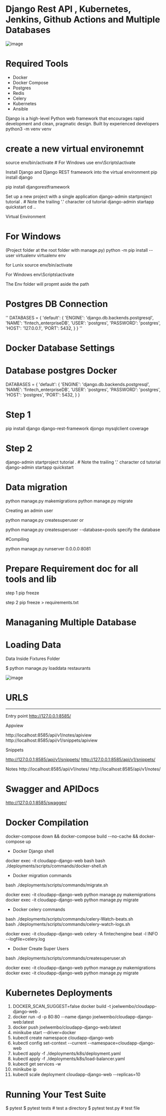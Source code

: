 # Django Rest API , Kubernetes, Jenkins, Github Actions and Multiple Databases
![image](https://github.com/joelwembo/Django-restful-api-postgres-kubernetes-poc/assets/19718580/d00f0e7d-050d-454c-8d6b-f8890eb1f506)

# Required Tools

- Docker
- Docker Compose
- Postgres
- Redis
- Celery
- Kubernetes
- Ansible

Django is a high-level Python web framework that encourages rapid development and clean, pragmatic design. Built by experienced developers
python3 -m venv venv 

# create a new virtual environemnt
source env/bin/activate   # For Windows use env\Scripts\activate

Install Django and Django REST framework into the virtual environment
pip install django 

pip install djangorestframework

Set up a new project with a single application
django-admin startproject tutorial . # Note the trailing '.' character cd tutorial django-admin startapp quickstart cd ..

Virtual Environment

# For Windows

(Project folder at the root folder with manage.py) python -m pip install --user virtualenv virtualenv env

for Lunix source env/bin/activate

For Windows env\Scripts\activate

The Env folder will propmt aside the path


# Postgres DB Connection
''
DATABASES = {
    'default': {
        'ENGINE': 'django.db.backends.postgresql',
        'NAME': 'fintech_enterpriseDB',
        'USER': 'postgres',
        'PASSWORD': 'postgres',
        'HOST': '127.0.0.1',
        'PORT': 5432,
    }
}
''
# Docker Database Settings

# Database postgres Docker 
 DATABASES = {
     'default': {
         'ENGINE': 'django.db.backends.postgresql',
         'NAME': 'fintech_enterpriseDB',
        'USER': 'postgres',
         'PASSWORD': 'postgres',
         'HOST': 'postgres',
         'PORT': 5432,
     }
 }

# Step 1

pip install django django-rest-framework djongo mysqlclient coverage

# Step 2
django-admin startproject tutorial . # Note the trailing '.' character cd tutorial django-admin startapp quickstart

# Data migration
python manage.py makemigrations python manage.py migrate

Creating an admin user

python manage.py createsuperuser or

python manage.py createsuperuser --database=pools specify the database

#Compiling

python manage.py runserver 0.0.0.0:8081

# Prepare Requirement doc for all tools and lib

 step 1 pip freeze 

 step 2 pip freeze > requirements.txt

# Managaning Multiple Database

# Loading Data

Data Inside Fixtures Folder

$ python manage.py loaddata restaurants

![image](https://github.com/joelwembo/Django-restful-api-postgres-kubernetes-poc/assets/19718580/7b4dc37b-3fc0-462f-a44a-28febddcf716)


# URLS
---------------------------------------------------------------------------------------------------------------

Entry point
http://127.0.0.1:8585/

Appview

http://localhost:8585/api/v1/notes/apiview
http://localhost:8585/api/v1/snippets/apiview

Snippets

http://127.0.0.1:8585/api/v1/snippets/
http://127.0.0.1:8585/api/v1/snippets/

Notes
http://localhost:8585/api/v1/notes/
http://localhost:8585/api/v1/notes/


# Swagger and APIDocs
http://127.0.0.1:8585/swagger/

# Docker Compilation

docker-compose down && docker-compose build --no-cache  && docker-compose up

- Docker Django shell

docker exec -it cloudapp-django-web bash
bash ./deployments/scripts/commands/docker-shell.sh

- Docker migration commands

bash ./deployments/scripts/commands/migrate.sh

docker exec -it cloudapp-django-web python manage.py makemigrations
docker exec -it cloudapp-django-web python manage.py migrate

- Docker celery commands

bash ./deployments/scripts/commands/celery-Watch-beats.sh  
bash ./deployments/scripts/commands/celery-watch-logs.sh

docker exec -it cloudapp-django-web celery -A fintechengine  beat -l INFO --logfile=celery.log

- Docker Create Super Users

bash ./deployments/scripts/commands/createsuperuser.sh

docker exec -it cloudapp-django-web python manage.py makemigrations
docker exec -it cloudapp-django-web python manage.py migrate

# Kubernetes Deployments

1. DOCKER_SCAN_SUGGEST=false docker build -t joelwembo/cloudapp-django-web .
2. docker run -d -p 80:80 --name django joelwembo/cloudapp-django-web:latest   
3. docker push joelwembo/cloudapp-django-web:latest
4. minikube start --driver=docker
5. kubectl create namespace cloudapp-django-web
6. kubectl config set-context --current --namespace=cloudapp-django-web
7. kubectl apply -f ./deployments/k8s/deployment.yaml
8. kubectl apply -f ./deployments/k8s/load-balancer.yaml
9. kubectl get services -w
9. minikube ip
10. kubectl scale deployment cloudapp-django-web --replicas=10

# Running Your Test Suite

$ pytest
$ pytest tests                          # test a directory
$ pytest test.py                        # test file
